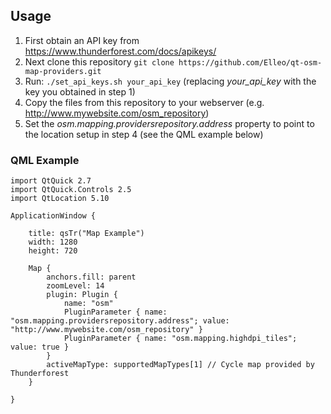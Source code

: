 

## Usage

1. First obtain an API key from https://www.thunderforest.com/docs/apikeys/
2. Next clone this repository `git clone https://github.com/Elleo/qt-osm-map-providers.git`
3. Run: `./set_api_keys.sh your_api_key` (replacing *your_api_key* with the key you obtained in step 1)
4. Copy the files from this repository to your webserver (e.g. http://www.mywebsite.com/osm_repository)
5. Set the *osm.mapping.providersrepository.address* property to point to the location setup in step 4 (see the QML example below)

### QML Example

```
import QtQuick 2.7
import QtQuick.Controls 2.5
import QtLocation 5.10

ApplicationWindow {

    title: qsTr("Map Example")
    width: 1280
    height: 720

    Map {
        anchors.fill: parent
        zoomLevel: 14
        plugin: Plugin {
            name: "osm"
            PluginParameter { name: "osm.mapping.providersrepository.address"; value: "http://www.mywebsite.com/osm_repository" }
            PluginParameter { name: "osm.mapping.highdpi_tiles"; value: true }
        }
        activeMapType: supportedMapTypes[1] // Cycle map provided by Thunderforest
    }
    
}

```
